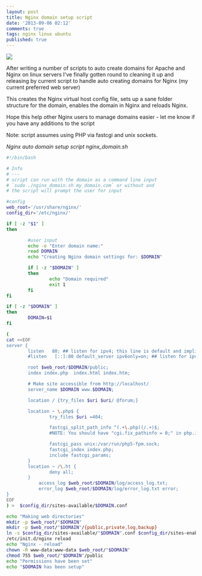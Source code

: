 ```yaml
---
layout: post
title: Nginx domain setup script
date: '2013-09-06 02:12'
comments: true
tags: nginx linux ubuntu
published: true
---
```


![](images/nginx_200.png)

After writing a number of scripts to auto create domains for Apache and Nginx on linux servers I've finally gotten round to cleaning it up and releasing by current script to handle
auto creating domains for Nginx (my current preferred web server)

This creates the Nginx virtual host config file, sets up a sane folder structure for the domain, enables the domain in Nginx and reloads Nginx.

Hope this help other Nginx users to manage domains easier - let me know if you have any additions to the script

Note: script assumes using PHP via fastcgi and unix sockets.

_Nginx auto domain setup script nginx_domain.sh_

```bash
#!/bin/bash

# Info
# ---
# script can run with the domain as a command line input 
# `sudo ./nginx_domain.sh my_domain.com` or without and
# the script will prompt the user for input

#config
web_root='/usr/share/nginx/'
config_dir='/etc/nginx/'

if [ -z "$1" ]
then   

        #user input
        echo -e "Enter domain name:"
        read DOMAIN
        echo "Creating Nginx domain settings for: $DOMAIN"

        if [ -z "$DOMAIN" ]
        then   
                echo "Domain required"
                exit 1
        fi
fi

if [ -z "$DOMAIN" ]
then
        DOMAIN=$1
fi

(
cat <<EOF
server {
        listen   80; ## listen for ipv4; this line is default and implied
        #listen   [::]:80 default_server ipv6only=on; ## listen for ipv6

        root $web_root/$DOMAIN/public;
        index index.php  index.html index.htm;

        # Make site accessible from http://localhost/
        server_name $DOMAIN www.$DOMAIN;

        location / {try_files $uri $uri/ @forum;}

        location ~ \.php$ {
                try_files $uri =404;

                fastcgi_split_path_info ^(.+\.php)(/.+)$;
                #NOTE: You should have "cgi.fix_pathinfo = 0;" in php.ini

                fastcgi_pass unix:/var/run/php5-fpm.sock;
                fastcgi_index index.php;
                include fastcgi_params;
        }
        location ~ /\.ht {
                deny all;
        }
            access_log $web_root/$DOMAIN/log/access_log.txt;
            error_log $web_root/$DOMAIN/log/error_log.txt error;
}
EOF
) >  $config_dir/sites-available/$DOMAIN.conf

echo "Making web directories"
mkdir -p $web_root/"$DOMAIN"
mkdir -p $web_root/"$DOMAIN"/{public,private,log,backup} 
ln -s $config_dir/sites-available/"$DOMAIN".conf $config_dir/sites-enabled/"$DOMAIN".conf
/etc/init.d/nginx reload
echo "Nginx - reload"
chown -R www-data:www-data $web_root/"$DOMAIN"
chmod 755 $web_root/"$DOMAIN"/public
echo "Permissions have been set"
echo "$DOMAIN has been setup"
```

